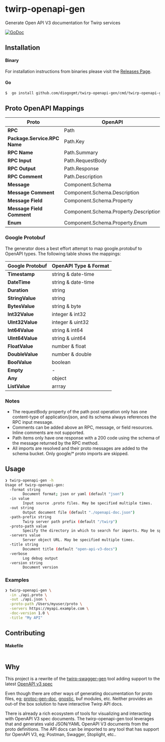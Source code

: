 # twirp-openapi-gen
Generate Open API V3 documentation for Twirp services

[![GoDoc](https://img.shields.io/badge/godoc-reference-5272B4.svg?style=for-the-badge)](https://godoc.org/github.com/blockthrough/twirp-openapi-gen)


## Installation

#### Binary

For installation instructions from binaries please visit the [Releases Page](https://diogogmt/twirp-openapi-gen/releases).

#### Go

```bash
$  go install github.com/diogogmt/twirp-openapi-gen/cmd/twirp-openapi-gen@latest
```

## Proto OpenAPI Mappings

| Proto                        | OpenAPI                               |
|------------------------------|---------------------------------------|
| **RPC**                      | Path                                  |
| **Package.Service.RPC Name** | Path.Key                              |
| **RPC Name**                 | Path.Summary                          |
| **RPC Input**                | Path.RequestBody                      |
| **RPC Output**               | Path.Response                         |
| **RPC Comment**              | Path.Description                      |
| **Message**                  | Component.Schema                      |
| **Message Comment**          | Component.Schema.Description          |
| **Message Field**            | Component.Schema.Property             |
| **Message Field Comment**    | Component.Schema.Property.Description |
| **Enum**                     | Component.Schema.Property.Enum        |


### Google Protobuf

The generator does a best effort attempt to map google.protobuf to OpenAPI types. The following table shows the mappings:

| Google Protobuf | OpenAPI Type & Format |
|-----------------|-----------------------|
| **Timestamp**   | string & date-time    |
| **DateTime**    | string & date-time    |
| **Duration**    | string                |
| **StringValue** | string                |
| **BytesValue**  | string & byte         |
| **Int32Value**  | integer & int32       |
| **UInt32Value** | integer & uint32      |
| **Int64Value**  | string & int64        |
| **UInt64Value** | string & uint64       |
| **FloatValue**  | number & float        |
| **DoubleValue** | number & double       |
| **BoolValue**   | boolean               |
| **Empty**       | -                     |
| **Any**         | object                |
| **ListValue**   | arrray                |


### Notes
* The requestBody property of the path post operation only has one content-type of application/json, and its schema always references the RPC input message.
* Comments can be added above an RPC, message, or field resources. Inline comments are not supported.
* Path items only have one response with a 200 code using the schema of the message returned by the RPC method.
* All imports are resolved and their proto messages are added to the schema bucket. Only google/* proto imports are skipped.


## Usage

```bash
❯ twirp-openapi-gen -h
Usage of twirp-openapi-gen:
  -format string
        Document format; json or yaml (default "json")
  -in value
        Input source .proto files. May be specified multiple times.
  -out string
        Output document file (default "./openapi-doc.json")
  -path-prefix string
        Twirp server path prefix (default "/twirp")
  -proto-path value
        Specify the directory in which to search for imports. May be specified multiple times; directories will be searched in order.  If not given, the current working directory is used.
  -servers value
        Server object URL. May be specified multiple times.
  -title string
        Document title (default "open-api-v3-docs")
  -verbose
        Log debug output
  -version string
        Document version
```

### Examples

```bash
❯ twirp-openapi-gen \
  -in ./api.proto \
  -out ./api.json \
  -proto-path /Users/myuser/proto \
  -servers https://myapi.example.com \
  -doc-version 1.0 \
  -title "My API"
```

## Contributing

#### Makefile

```bash

```

## Why

This project is a rewrite of the [twirp-swagger-gen](https://github.com/go-bridget/twirp-swagger-gen) tool adding support to the latest [OpenAPI v3 spec](https://github.com/OAI/OpenAPI-Specification/blob/main/versions/3.0.3.md)

Even though there are other ways of generating documentation for proto files, eg; [protoc-gen-doc](github.com/pseudomuto/protoc-gen-doc/), [gnostic](https://github.com/google/gnostic), buf modules, etc. Neither provides an out-of the box solution to have interactive Twirp API docs. 

There is already a rich ecosystem of tools for visualizing and interacting with OpenAPI V3 spec documents. The twirp-openapi-gen tool leverages that and generates valid JSON/YAML OpenAPI V3 documents from the proto definitions.
The API docs can be imported to any tool that has support for OpenAPI V3, eg; Postman, Swagger, Stoplight, etc..
